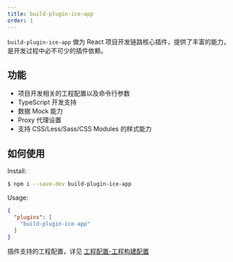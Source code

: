 ```yaml
---
title: build-plugin-ice-app
order: 1
---
```


`build-plugin-ice-app` 做为 React 项目开发链路核心插件，提供了丰富的能力，是开发过程中必不可少的插件依赖。

## 功能

- 项目开发相关的工程配置以及命令行参数
- TypeScript 开发支持
- 数据 Mock 能力
- Proxy 代理设置
- 支持 CSS/Less/Sass/CSS Modules 的样式能力

## 如何使用

Install:

```bash
$ npm i --save-dev build-plugin-ice-app
```

Usage:

```json
{
  "plugins": [
    "build-plugin-ice-app"
  ]
}
```

插件支持的工程配置，详见 [工程配置-工程构建配置](/docs/build-scripts/config/config.md)